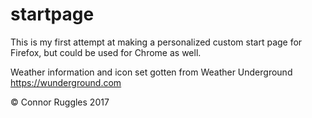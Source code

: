 # startpage

This is my first attempt at making a personalized custom start page for Firefox, but could be used for Chrome as well.

Weather information and icon set gotten from Weather Underground https://wunderground.com

&copy; Connor Ruggles 2017
